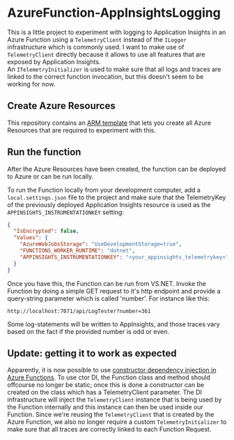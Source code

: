 # AzureFunction-AppInsightsLogging

This is a little project to experiment with logging to Application Insights in an Azure Function using a `TelemetryClient` instead of the `ILogger` infrastructure which is commonly used.  I want to make use of `TelemetryClient` directly because it allows to use all features that are exposed by Application Insights.  
An `ITelemetryInitializer` is used to make sure that all logs and traces are linked to the correct function invocation, but this doesn't seem to be working for now.

## Create Azure Resources

This repository contains an [ARM template](./azure/resources.json) that lets you create all Azure Resources that are required to experiment with this.  

## Run the function

After the Azure Resources have been created, the function can be deployed to Azure or can be run locally.  

To run the Function locally from your development computer, add a `local.settings.json` file to the project and make sure that the TelemetryKey of the previously deployed Application Insights resource is used as the `APPINSIGHTS_INSTRUMENTATIONKEY` setting:

```json
{
  "IsEncrypted": false,
  "Values": {
    "AzureWebJobsStorage": "UseDevelopmentStorage=true",
    "FUNCTIONS_WORKER_RUNTIME": "dotnet",
    "APPINSIGHTS_INSTRUMENTATIONKEY": "<your_appinsights_telemetrykey>"
  }
}
```

Once you have this, the Function can be run from VS.NET.  Invoke the Function by doing a simple GET request to it's http endpoint and provide a query-string parameter which is called 'number'.  For instance like this:

```
http://localhost:7071/api/LogTester?number=361
```

Some log-statements will be written to AppInsights, and those traces vary based on the fact if the provided number is odd or even.

## Update: getting it to work as expected

Apparently, it is now possible to use [constructor dependency injection in Azure Functions](https://docs.microsoft.com/en-us/azure/azure-functions/functions-dotnet-dependency-injection).  To use ctor DI, the Function class and method should offcourse no longer be static; once this is done a constructor can be created on the class which has a TelemetryClient parameter.  The DI infrastructure will inject the `TelemetryClient` instance that is being used by the Function internally and this instance can then be used inside our Function.  Since we're reusing the `TelemetryClient` that is created by the Azure Function, we also no longer require a custom `TelemetryInitializer` to make sure that all traces are correctly linked to each Function Request.
